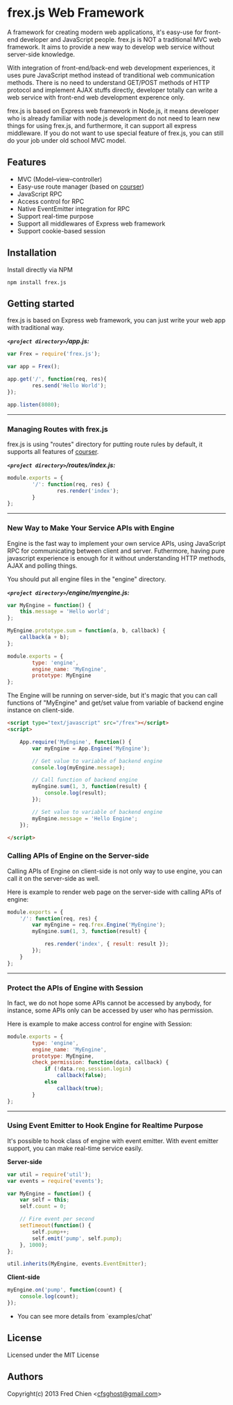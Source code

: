 frex.js Web Framework
=======

A framework for creating modern web applications, it's easy-use for front-end developer and JavaScript people. frex.js is NOT a traditional MVC web framework. It aims to provide a new way to develop web service without server-side knowledge.

With integration of front-end/back-end web development experiences, it uses pure JavaScript method instead of tranditional web communication methods. There is no need to understand GET/POST methods of HTTP protocol and implement AJAX stuffs directly, developer totally can write a web service with front-end web development experence only.

frex.js is based on Express web framework in Node.js, it means developer who is already familiar with node.js development do not need to learn new things for using frex.js, and furthermore, it can support all express middleware. If you do not want to use special feature of frex.js, you can still do your job under old school MVC model.

Features
-

* MVC (Model–view–controller)
* Easy-use route manager (based on [courser](https://github.com/cfsghost/courser))
* JavaScript RPC
* Access control for RPC
* Native EventEmitter integration for RPC
* Support real-time purpose
* Support all middlewares of Express web framework
* Support cookie-based session

Installation
-

Install directly via NPM

    npm install frex.js

Getting started
-

frex.js is based on Express web framework, you can just write your web app with traditional way.

___`<project directory>`/app.js:___
```js
var Frex = require('frex.js');

var app = Frex();

app.get('/', function(req, res){
        res.send('Hello World');
});

app.listen(8080);
```

***

### Managing Routes with frex.js

frex.js is using "routes" directory for putting route rules by default, it supports all features of [courser](https://github.com/cfsghost/courser).

___`<project directory>`/routes/index.js:___
```js
module.exports = {
        '/': function(req, res) {
                res.render('index');
        }
};
```

***

### New Way to Make Your Service APIs with Engine

Engine is the fast way to implement your own service APIs, using JavaScript RPC for communicating between client and server. Futhermore, having pure javascript experience is enough for it without understanding HTTP methods, AJAX and polling things.

You should put all engine files in the "engine" directory.

___`<project directory>`/engine/myengine.js:___
```js
var MyEngine = function() {
    this.message = 'Hello world';
};

MyEngine.prototype.sum = function(a, b, callback) {
    callback(a + b);
};

module.exports = {
        type: 'engine',
        engine_name: 'MyEngine',
        prototype: MyEngine
};
```

The Engine will be running on server-side, but it's magic that you can call functions of "MyEngine" and get/set value from variable of backend engine instance on client-side. 

```html
<script type="text/javascript" src="/frex"></script>
<script>

    App.require('MyEngine', function() {
        var myEngine = App.Engine('MyEngine');

        // Get value to variable of backend engine
        console.log(myEngine.message);

        // Call function of backend engine
        myEngine.sum(1, 3, function(result) {
            console.log(result);
        });

        // Set value to variable of backend engine
        myEngine.message = 'Hello Engine';
    });
    
</script>
```

### Calling APIs of Engine on the Server-side

Calling APIs of Engine on client-side is not only way to use engine, you can call it on the server-side as well.

Here is example to render web page on the server-side with calling APIs of engine:
```js
module.exports = {
    '/': function(req, res) {
        var myEngine = req.frex.Engine('MyEngine');
        myEngine.sum(1, 3, function(result) {

            res.render('index', { result: result });
        });
    }
};
```

***

### Protect the APIs of Engine with Session

In fact, we do not hope some APIs cannot be accessed by anybody, for instance, some APIs only can be accessed by user who has permission.

Here is example to make access control for engine with Session:
```js
module.exports = {
        type: 'engine',
        engine_name: 'MyEngine',
        prototype: MyEngine,
        check_permission: function(data, callback) {
            if (!data.req.session.login)
                callback(false);
            else
                callback(true);
        }
};
```

***

### Using Event Emitter to Hook Engine for Realtime Purpose

It's possible to hook class of engine with event emitter. With event emitter support, you can make real-time service easily.

__Server-side__
```js
var util = require('util');
var events = require('events');

var MyEngine = function() {
    var self = this;
    self.count = 0;

    // Fire event per second
    setTimeout(function() {
        self.pump++;
        self.emit('pump', self.pump);
    }, 1000);
};

util.inherits(MyEngine, events.EventEmitter);
```

__Client-side__
```js
myEngine.on('pump', function(count) {
    console.log(count);
});
```
* You can see more details from `examples/chat'

License
-
Licensed under the MIT License

Authors
-
Copyright(c) 2013 Fred Chien <<cfsghost@gmail.com>>
